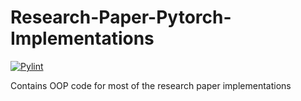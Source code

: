 # Research-Paper-Pytorch-Implementations

[![Pylint](https://github.com/kevinsunny1996/Research-Paper-Pytorch-Implementations/actions/workflows/pylint.yml/badge.svg)](https://github.com/kevinsunny1996/Research-Paper-Pytorch-Implementations/actions/workflows/pylint.yml)

Contains OOP code for most of the research paper implementations
